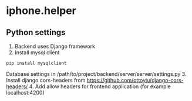 # iphone.helper
## Python settings
1. Backend uses Django framework
2. Install mysql client
```
pip install mysqlclient
```
Database settings in /path/to/project/backend/server/server/settings.py
3. Install django cors-headers from https://github.com/ottoyiu/django-cors-headers/
4. Add allow headers for frontend application (for example localhost:4200)
